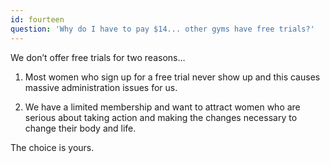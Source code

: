 ```yaml
---
id: fourteen
question: 'Why do I have to pay $14... other gyms have free trials?'
---
```


We don’t offer free trials for two reasons…

1. Most women who sign up for a free trial never show up and this causes massive administration issues for us.

2. We have a limited membership and want to attract women who are serious about taking action and making the changes necessary to change their body and life.

The choice is yours.
